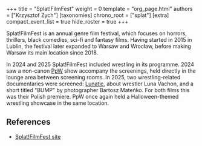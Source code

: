 +++
title = "Splat!FilmFest"
weight = 0
template = "org_page.html"
authors = ["Krzysztof Zych"]
[taxonomies]
chrono_root = ["splat"]
[extra]
compact_event_list = true
hide_roster = true
+++

Splat!FilmFest is an annual genre film festival, which focuses on horrors, thrillers, black comedies, sci-fi and fantasy films. Having started in 2015 in Lublin, the festival later expanded to Warsaw and Wrocław, before making Warsaw its main location since 2018.

In 2024 and 2025 Splat!FilmFest included wrestling in its programme. 2024 saw a non-canon [PpW](@/o/ppw.md) show accompany the screenings, held directly in the lounge area between screening rooms. 
In 2025, two wrestling-related documentaries were screened: [Lunatic][imdb-lunatic], about wrestler Luna Vachon, and a short titled "BUMP" by photographer Bartosz Mateńko. For both films this was their Polish premiere. PpW once again held a Halloween-themed wrestling showcase in the same location.

## References

* [Splat!FilmFest site](//splatfilmfest.com)


[imdb-lunatic]: https://www.imdb.com/title/tt19729990/
